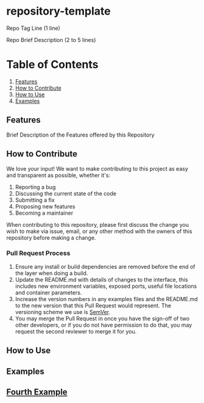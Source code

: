 # repository-template

Repo Tag Line (1 line)

Repo Brief Description (2 to 5 lines)

# Table of Contents
1. [Features](#features)
2. [How to Contribute](#howtocontribure)
3. [How to Use](#howtouse)
4. [Examples](#examples)


## Features
Brief Description of the Features offered by this Repository

## How to Contribute

We love your input! We want to make contributing to this project as easy and transparent as possible, whether it's:

1. Reporting a bug
2. Discussing the current state of the code
3. Submitting a fix
4. Proposing new features
5. Becoming a maintainer

When contributing to this repository, please first discuss the change you wish to make via issue,
email, or any other method with the owners of this repository before making a change. 

### Pull Request Process

1. Ensure any install or build dependencies are removed before the end of the layer when doing a 
   build.
2. Update the README.md with details of changes to the interface, this includes new environment 
   variables, exposed ports, useful file locations and container parameters.
3. Increase the version numbers in any examples files and the README.md to the new version that this
   Pull Request would represent. The versioning scheme we use is [SemVer](http://semver.org/).
4. You may merge the Pull Request in once you have the sign-off of two other developers, or if you 
   do not have permission to do that, you may request the second reviewer to merge it for you.


## How to Use
## Examples
## [Fourth Example](http://www.fourthexample.com) 
